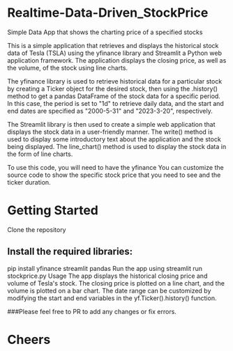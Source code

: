 # Realtime-Data-Driven_StockPrice
Simple Data App that shows the charting price of a specified stocks

This is a simple application that retrieves and displays the historical stock data of Tesla (TSLA) 
using the yfinance library and Streamlit
a Python web application framework. The application displays the closing price, as well as the volume, 
of the stock using line charts.

The yfinance library is used to retrieve historical data for a particular stock by creating a Ticker object 
for the desired stock, then using the .history() method to get a pandas DataFrame of the stock data for a
specific period. In this case, the period is set to "1d" to retrieve daily data, and the start and end dates 
are specified as "2000-5-31" and "2023-3-20", respectively.

The Streamlit library is then used to create a simple web application that displays the stock data 
in a user-friendly manner. The write() method is used to display some introductory text about
the application and the stock being displayed. The line_chart() method is used to display the 
stock data in the form of line charts.

To use this code, you will need to have the yfinance
You can customize the source code to show the specific stock price that you need to see and the ticker duration.


# Getting Started
Clone the repository
## Install the required libraries:
pip install yfinance streamlit pandas
Run the app using streamlit run stockprice.py
Usage
The app displays the historical closing price and volume of Tesla's stock. 
The closing price is plotted on a line chart, and the volume is plotted on a bar chart. 
The date range can be customized by modifying the start and end variables in the yf.Ticker().history() function.

###Please feel free to PR to add any changes or fix errors.
# Cheers



